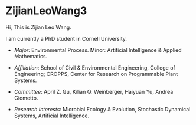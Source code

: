 # ZijianLeoWang3

Hi, This is Zijian Leo Wang. 

I am currently a PhD student in Cornell University. 

- *Major*: Environmental Process. Minor: Artificial Intelligence & Applied Mathematics.

- *Affiliation*: School of Civil & Environmental Engineering, College of Engineering; CROPPS, Center for Research on Programmable Plant Systems.

- *Committee*: April Z. Gu, Kilian Q. Weinberger, Haiyuan Yu, Andrea Giometto.

- *Research Interests*: Microbial Ecology & Evolution, Stochastic Dynamical Systems, Artificial Intelligence.
